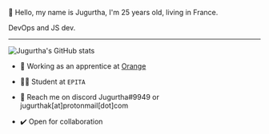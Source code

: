 👋 Hello, my name is Jugurtha, I'm 25 years old, living in France.

DevOps and JS dev.

---

![Jugurtha's GitHub stats](https://github-readme-streak-stats.herokuapp.com/?user=jugurthak&theme=dark)

- 🔨 Working as an apprentice at [Orange](https://github.com/Orange-OpenSource)

- 👨‍💻 Student at `EPITA`

- 📧 Reach me on discord Jugurtha#9949 or jugurthak[at]protonmail[dot]com

- ✔️ Open for collaboration
